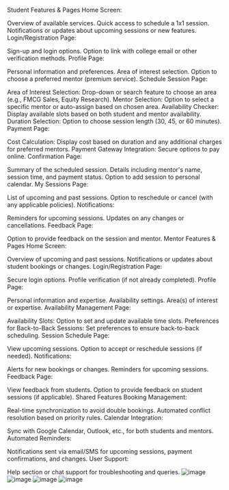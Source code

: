 Student Features & Pages
Home Screen:

Overview of available services.
Quick access to schedule a 1x1 session.
Notifications or updates about upcoming sessions or new features.
Login/Registration Page:

Sign-up and login options.
Option to link with college email or other verification methods.
Profile Page:

Personal information and preferences.
Area of interest selection.
Option to choose a preferred mentor (premium service).
Schedule Session Page:

Area of Interest Selection:
Drop-down or search feature to choose an area (e.g., FMCG Sales, Equity Research).
Mentor Selection:
Option to select a specific mentor or auto-assign based on chosen area.
Availability Checker:
Display available slots based on both student and mentor availability.
Duration Selection:
Option to choose session length (30, 45, or 60 minutes).
Payment Page:

Cost Calculation:
Display cost based on duration and any additional charges for preferred mentors.
Payment Gateway Integration:
Secure options to pay online.
Confirmation Page:

Summary of the scheduled session.
Details including mentor's name, session time, and payment status.
Option to add session to personal calendar.
My Sessions Page:

List of upcoming and past sessions.
Option to reschedule or cancel (with any applicable policies).
Notifications:

Reminders for upcoming sessions.
Updates on any changes or cancellations.
Feedback Page:

Option to provide feedback on the session and mentor.
Mentor Features & Pages
Home Screen:

Overview of upcoming and past sessions.
Notifications or updates about student bookings or changes.
Login/Registration Page:

Secure login options.
Profile verification (if not already completed).
Profile Page:

Personal information and expertise.
Availability settings.
Area(s) of interest or expertise.
Availability Management Page:

Availability Slots:
Option to set and update available time slots.
Preferences for Back-to-Back Sessions:
Set preferences to ensure back-to-back scheduling.
Session Schedule Page:

View upcoming sessions.
Option to accept or reschedule sessions (if needed).
Notifications:

Alerts for new bookings or changes.
Reminders for upcoming sessions.
Feedback Page:

View feedback from students.
Option to provide feedback on student sessions (if applicable).
Shared Features
Booking Management:

Real-time synchronization to avoid double bookings.
Automated conflict resolution based on priority rules.
Calendar Integration:

Sync with Google Calendar, Outlook, etc., for both students and mentors.
Automated Reminders:

Notifications sent via email/SMS for upcoming sessions, payment confirmations, and changes.
User Support:

Help section or chat support for troubleshooting and queries.
![image](https://github.com/user-attachments/assets/572af2b6-2370-40d8-9d8b-8729409de3a1)
![image](https://github.com/user-attachments/assets/c1ecfa70-4ff2-40cb-a49e-0e05af3320b8)
![image](https://github.com/user-attachments/assets/146fcb00-51c2-4d0c-8070-6dad2159813d)
![image](https://github.com/user-attachments/assets/461e2433-3db2-49d5-b00c-771cc3e2fa98)



